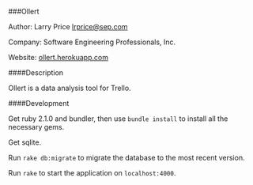 ###Ollert

Author: Larry Price <lrprice@sep.com>

Company: Software Engineering Professionals, Inc.

Website: [ollert.herokuapp.com](//ollert.herokuapp.com)

####Description

Ollert is a data analysis tool for Trello.

####Development

Get ruby 2.1.0 and bundler, then use `bundle install` to install all the necessary gems.

Get sqlite.

Run `rake db:migrate` to migrate the database to the most recent version.

Run `rake` to start the application on `localhost:4000`.
